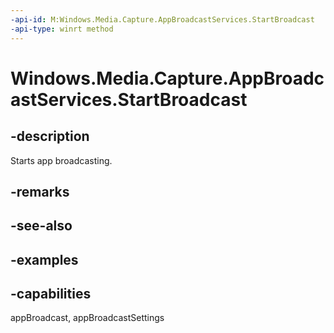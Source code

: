 ```yaml
---
-api-id: M:Windows.Media.Capture.AppBroadcastServices.StartBroadcast
-api-type: winrt method
---
```


<!-- Method syntax.
public void AppBroadcastServices.StartBroadcast()
-->

# Windows.Media.Capture.AppBroadcastServices.StartBroadcast


## -description

Starts app broadcasting.

## -remarks

## -see-also

## -examples

## -capabilities

appBroadcast, appBroadcastSettings

